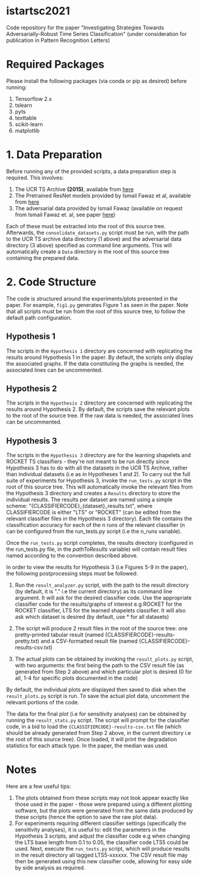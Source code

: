 # istartsc2021
Code repository for the paper "Investigating Strategies Towards Adversarially-Robust Time Series Classification" (under consideration for publication in Pattern Recognition Letters)

# Required Packages
Please install the following packages (via conda or pip as desired) before running:
1. Tensorflow 2.x
2. tslearn
3. pyts
4. texttable
5. scikit-learn
6. matplotlib

# 1. Data Preparation
Before running any of the provided scripts, a data preparation step is required. This involves:
1. The UCR TS Archive **(2015)**, available from [here](https://www.cs.ucr.edu/~eamonn/time_series_data/)
2. The Pretrained ResNet models provided by Ismail Fawaz et al, available from [here](https://germain-forestier.info/src/ijcnn2019/pre-trained-resnet.zip)
3. The adversarial data provided by Ismail Fawaz (available on request from Ismail Fawaz et. al, see paper [here](https://arxiv.org/pdf/1903.07054.pdf))

Each of these must be extracted into the root of this source tree. Afterwards, the `consolidate_datasets.py` script must be run, with the path to the UCR TS archive data directory (1 above) and the adversarial data directory (3 above) specified as command line arguments. This will automatically create a `Data` directory in the root of this source tree containing the prepared data.

# 2. Code Structure
The code is structured around the experiments/plots presented in the paper. For example, `fig1.py` generates Figure 1 as seen in the paper. Note that all scripts must be run from the root of this source tree, to follow the default path configuration.

## Hypothesis 1
The scripts in the `Hypothesis 1` directory are concerned with replicating the results around Hypothesis 1 in the paper. By default, the scripts only display the associated graphs. If the data constituting the graphs is needed, the associated lines can be uncommented.

## Hypothesis 2
The scripts in the `Hypothesis 2` directory are concerned with replicating the results around Hypothesis 2. By default, the scripts save the relevant plots to the root of the source tree. If the raw data is needed, the associated lines can be uncommented.

## Hypothesis 3
The scripts in the `Hypothesis 3` directory are for the learning shapelets and ROCKET TS classifiers - they're not meant to be run directly since Hypothesis 3 has to do with all the datasets in the UCR TS Archive, rather than individual datasets (i.e as in Hypotheses 1 and 2). To carry out the full suite of experiments for Hypothesis 3, invoke the `run_tests.py` script in the root of this source tree. This will automatically invoke the relevant files from the Hypothesis 3 directory and creates a `Results` directory to store the individual results. The results per dataset are named using a simple scheme: "{CLASSIFIERCODE}\_{dataset}\_results.txt", where CLASSIFIERCODE is either "LTS" or "ROCKET" (can be edited from the relevant classifier files in the Hypothesis 3 directory). Each file contains the classification accuracy for each of the n runs of the relevant classifier (n can be configured from the run_tests.py script (i.e the n\_runs variable).

Once the `run_tests.py` script completes, the results directory (configured in the run_tests.py file, in the _pathToResults_ variable) will contain result files named according to the convention described above. 

In order to view the results for Hypothesis 3 (i.e Figures 5-9 in the paper), the following postprocessing steps must be followed:

1. Run the `result_analyzer.py` script, with the path to the result directory (by default, it is "." i.e the current directory) as its command line argument. It will ask for the desired classifier code. Use the appropriate classifier code for the results/graphs of interest e.g ROCKET for the ROCKET classifier, LTS for the learned shapelets classifier. It will also ask which dataset is desired (by default, use * for all datasets)

2. The script will produce 2 result files in the root of the source tree: one pretty-printed tabular result (named {CLASSIFIERCODE}-results-pretty.txt) and a CSV-formatted result file (named {CLASSIFIERCODE}-results-csv.txt)

3. The actual plots can be obtained by invoking the `result_plots.py` script, with two arguments: the first being the path to the CSV result file (as generated from Step 2 above) and which particular plot is desired (0 for all, 1-4 for specific plots documented in the code)

By default, the individual plots are displayed then saved to disk when the `result_plots.py` script is run. To save the actual plot data, uncomment the relevant portions of the code.

The data for the final plot (i.e for sensitivity analyses) can be obtained by running the `result_stats.py` script. The script will prompt for the classifier code, in a bid to load the `{CLASSIFIERCODE}-results-csv.txt` file (which should be already generated from Step 2 above, in the current directory i.e the root of this source tree). Once loaded, it will print the degradation statistics for each attack type. In the paper, the median was used. 

# Notes
Here are a few useful tips:
1. The plots obtained from these scripts may not look appear exactly like those used in the paper - those were prepared using a different plotting software, but the plots were generated from the same data produced by these scripts (hence the option to save the raw plot data). 
2. For experiments requiring different classifier settings (specifically the sensitivity analyses), it is useful to: edit the parameters in the Hypothesis 3 scripts, and adjust the classifier code e.g when changing the LTS base length from 0.1 to 0.05, the classifier code LTS5 could be used. Next, execute the `run_tests.py` script, which will produce results in the result directory all tagged LTS5-xxxxxx. The CSV result file may then be generated using this new classifier code, allowing for easy side by side analysis as required.
